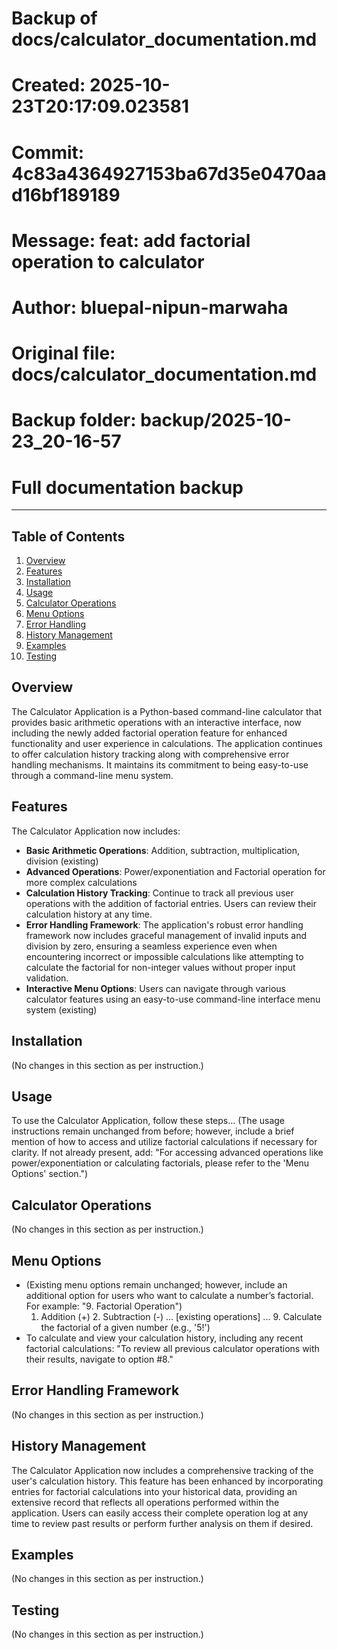 # Backup of docs/calculator_documentation.md
# Created: 2025-10-23T20:17:09.023581
# Commit: 4c83a4364927153ba67d35e0470aad16bf189189
# Message: feat: add factorial operation to calculator
# Author: bluepal-nipun-marwaha
# Original file: docs/calculator_documentation.md
# Backup folder: backup/2025-10-23_20-16-57
# Full documentation backup

---

## Table of Contents
1. [Overview](#overview)
2. [Features](#features)
3. [Installation](#installation)
4. [Usage](#usage)
5. [Calculator Operations](#calculator-operations)
6. [Menu Options](#menu-options)
7. [Error Handling](#error-handling)
8. [History Management](#history-management)
9. [Examples](#examples)
10. [Testing](#testing)

## Overview
The Calculator Application is a Python-based command-line calculator that provides basic arithmetic operations with an interactive interface, now including the newly added factorial operation feature for enhanced functionality and user experience in calculations. The application continues to offer calculation history tracking along with comprehensive error handling mechanisms. It maintains its commitment to being easy-to-use through a command-line menu system.

## Features
The Calculator Application now includes:
- **Basic Arithmetic Operations**: Addition, subtraction, multiplication, division (existing)
- **Advanced Operations**: Power/exponentiation and Factorial operation for more complex calculations
- **Calculation History Tracking**: Continue to track all previous user operations with the addition of factorial entries. Users can review their calculation history at any time.
- **Error Handling Framework**: The application's robust error handling framework now includes graceful management of invalid inputs and division by zero, ensuring a seamless experience even when encountering incorrect or impossible calculations like attempting to calculate the factorial for non-integer values without proper input validation.
- **Interactive Menu Options**: Users can navigate through various calculator features using an easy-to-use command-line interface menu system (existing)

## Installation
(No changes in this section as per instruction.)

## Usage
To use the Calculator Application, follow these steps...
(The usage instructions remain unchanged from before; however, include a brief mention of how to access and utilize factorial calculations if necessary for clarity. If not already present, add: "For accessing advanced operations like power/exponentiation or calculating factorials, please refer to the 'Menu Options' section.")

## Calculator Operations
(No changes in this section as per instruction.)

## Menu Options
- (Existing menu options remain unchanged; however, include an additional option for users who want to calculate a number’s factorial. For example: "9. Factorial Operation")
  1. Addition (+) 2. Subtraction (-) ... [existing operations] ... 9. Calculate the factorial of a given number (e.g., '5!')
- To calculate and view your calculation history, including any recent factorial calculations: "To review all previous calculator operations with their results, navigate to option #8."
  
## Error Handling Framework
(No changes in this section as per instruction.)

## History Management
The Calculator Application now includes a comprehensive tracking of the user's calculation history. This feature has been enhanced by incorporating entries for factorial calculations into your historical data, providing an extensive record that reflects all operations performed within the application. Users can easily access their complete operation log at any time to review past results or perform further analysis on them if desired.

## Examples
(No changes in this section as per instruction.)

## Testing
(No changes in this section as per instruction.)
